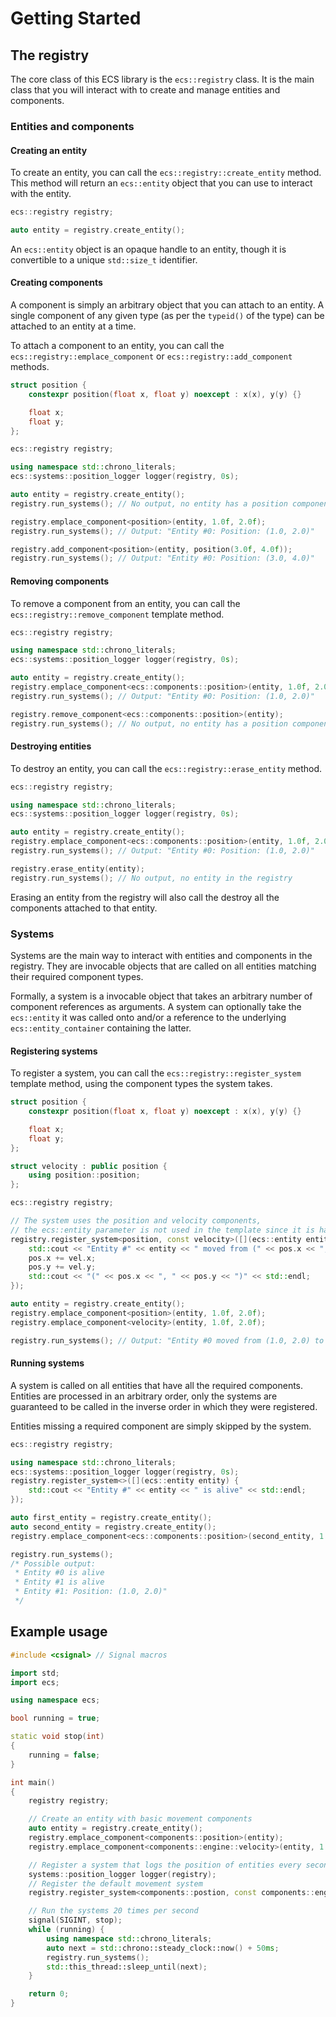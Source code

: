 # Getting Started

## The registry

The core class of this ECS library is the `ecs::registry` class.
It is the main class that you will interact with to create and manage entities and components.

### Entities and components

#### Creating an entity

To create an entity, you can call the `ecs::registry::create_entity` method.
This method will return an `ecs::entity` object that you can use to interact with the entity.

```cpp
ecs::registry registry;

auto entity = registry.create_entity();
```

An `ecs::entity` object is an opaque handle to an entity, though it is convertible to a unique `std::size_t` identifier.

#### Creating components

A component is simply an arbitrary object that you can attach to an entity.
A single component of any given type (as per the `typeid()` of the type) can be attached to an entity at a time.

To attach a component to an entity, you can call the `ecs::registry::emplace_component` or `ecs::registry::add_component` methods.

```cpp
struct position {
    constexpr position(float x, float y) noexcept : x(x), y(y) {}

    float x;
    float y;
};

ecs::registry registry;

using namespace std::chrono_literals;
ecs::systems::position_logger logger(registry, 0s);

auto entity = registry.create_entity();
registry.run_systems(); // No output, no entity has a position component

registry.emplace_component<position>(entity, 1.0f, 2.0f);
registry.run_systems(); // Output: "Entity #0: Position: (1.0, 2.0)"

registry.add_component<position>(entity, position(3.0f, 4.0f));
registry.run_systems(); // Output: "Entity #0: Position: (3.0, 4.0)"
```

#### Removing components

To remove a component from an entity, you can call the `ecs::registry::remove_component` template method.

```cpp
ecs::registry registry;

using namespace std::chrono_literals;
ecs::systems::position_logger logger(registry, 0s);

auto entity = registry.create_entity();
registry.emplace_component<ecs::components::position>(entity, 1.0f, 2.0f);
registry.run_systems(); // Output: "Entity #0: Position: (1.0, 2.0)"

registry.remove_component<ecs::components::position>(entity);
registry.run_systems(); // No output, no entity has a position component
```

#### Destroying entities

To destroy an entity, you can call the `ecs::registry::erase_entity` method.

```cpp
ecs::registry registry;

using namespace std::chrono_literals;
ecs::systems::position_logger logger(registry, 0s);

auto entity = registry.create_entity();
registry.emplace_component<ecs::components::position>(entity, 1.0f, 2.0f);
registry.run_systems(); // Output: "Entity #0: Position: (1.0, 2.0)"

registry.erase_entity(entity);
registry.run_systems(); // No output, no entity in the registry
```

Erasing an entity from the registry will also call the destroy all the components attached to that entity.

### Systems

Systems are the main way to interact with entities and components in the registry.
They are invocable objects that are called on all entities matching their required component types.

Formally, a system is a invocable object that takes an arbitrary number of component references as arguments.
A system can optionally take the `ecs::entity` it was called onto and/or a reference to the underlying `ecs::entity_container` containing the latter.

#### Registering systems

To register a system, you can call the `ecs::registry::register_system` template method, using the component types the system takes.

```cpp
struct position {
    constexpr position(float x, float y) noexcept : x(x), y(y) {}

    float x;
    float y;
};

struct velocity : public position {
    using position::position;
};

ecs::registry registry;

// The system uses the position and velocity components,
// the ecs::entity parameter is not used in the template since it is handled using overload resolution
registry.register_system<position, const velocity>([](ecs::entity entity, position& pos, const velocity& vel) {
    std::cout << "Entity #" << entity << " moved from (" << pos.x << ", " << pos.y << ") to ";
    pos.x += vel.x;
    pos.y += vel.y;
    std::cout << "(" << pos.x << ", " << pos.y << ")" << std::endl;
});

auto entity = registry.create_entity();
registry.emplace_component<position>(entity, 1.0f, 2.0f);
registry.emplace_component<velocity>(entity, 1.0f, 2.0f);

registry.run_systems(); // Output: "Entity #0 moved from (1.0, 2.0) to (2.0, 4.0)"
```

#### Running systems

A system is called on all entities that have all the required components.
Entities are processed in an arbitrary order, only the systems are guaranteed to be called in the inverse order in which they were registered.

Entities missing a required component are simply skipped by the system.

```cpp
ecs::registry registry;

using namespace std::chrono_literals;
ecs::systems::position_logger logger(registry, 0s);
registry.register_system<>([](ecs::entity entity) {
    std::cout << "Entity #" << entity << " is alive" << std::endl;
});

auto first_entity = registry.create_entity();
auto second_entity = registry.create_entity();
registry.emplace_component<ecs::components::position>(second_entity, 1.0f, 2.0f);

registry.run_systems();
/* Possible output:
 * Entity #0 is alive
 * Entity #1 is alive
 * Entity #1: Position: (1.0, 2.0)"
 */
```

## Example usage

```cpp
#include <csignal> // Signal macros

import std;
import ecs;

using namespace ecs;

bool running = true;

static void stop(int)
{
    running = false;
}

int main()
{
    registry registry;

    // Create an entity with basic movement components
    auto entity = registry.create_entity();
    registry.emplace_component<components::position>(entity);
    registry.emplace_component<components::engine::velocity>(entity, 1.0f, 2.0f);

    // Register a system that logs the position of entities every second
    systems::position_logger logger(registry);
    // Register the default movement system
    registry.register_system<components::postion, const components::engine::velocity>(systems::engine::movement);

    // Run the systems 20 times per second
    signal(SIGINT, stop);
    while (running) {
        using namespace std::chrono_literals;
        auto next = std::chrono::steady_clock::now() + 50ms;
        registry.run_systems();
        std::this_thread::sleep_until(next);
    }

    return 0;
}
```
